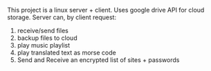 This project is a linux server + client. Uses google drive API for cloud storage. Server can, by client request:
1. receive/send files
2. backup files to cloud
3. play music playlist
4. play translated text as morse code
5. Send and Receive an encrypted list of sites + passwords 
